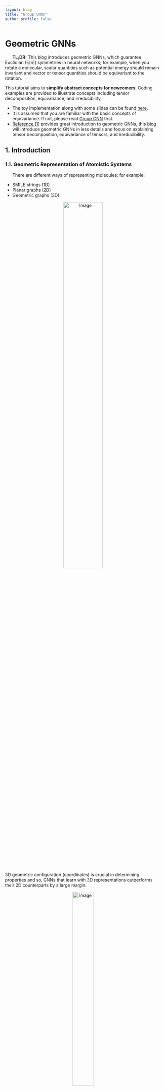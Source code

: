 ```yaml
---
layout: blog
title: "Group CNNs"
author_profile: false
---
```


# Geometric GNNs

&nbsp;&nbsp;&nbsp;&nbsp;&nbsp; **TL;DR:** This blog introduces geometric GNNs, which guarantee Euclidian (E(n)) symmetries in neural networks; for example, when you rotate a molecular, scalar quantities such as potential energy should remain invariant and vector or tensor quantities should be equivariant to the rotation.

This tutorial aims to **simplify abstract concepts for newcomers**. Coding examples are provided to illustrate concepts including tensor decomposition, equivariance, and irreducibility. 

- The toy implementation along with some slides can be found [here](https://github.com/wenhangao21/Tutorials/tree/main/Equivariance).
- It is assumed that you are familiar with the basic concepts of equivariance. If not, please read [Group CNN](https://wenhangao21.github.io/blogs/files/1_gconv/1_gconv/) first.
- [Reference [1]](https://www.chaitjo.com/publication/duval-2023-hitchhikers/) provides great introduction to geometric GNNs, this blog will introduce geometric GNNs in less details and focus on explaining tensor decomposition, equivariance of tensors, and irreducibility.

## 1. Introduction

### 1.1. Geometric Representation of Atomistic Systems

&nbsp;&nbsp;&nbsp;&nbsp;&nbsp; There are different ways of representing molecules; for example:
- SMILE strings (1D)
- Planar graphs (2D)
- Geometric graphs (3D)

<figure style="text-align: center;">
  <img alt="Image" src="https://raw.githubusercontent.com/wenhangao21/wenhangao21.github.io/refs/heads/main/blogs/files/2_geometric_GNNs/representations.png" style="width: 55%; display: block; margin: 0 auto;" />
</figure>

3D geometric configuration (coordinates) is crucial in determining properties and so, GNNs that learn with 3D representations outperforms their 2D counterparts by a large margin.

<figure style="text-align: center;">
  <img alt="Image" src="https://raw.githubusercontent.com/wenhangao21/wenhangao21.github.io/refs/heads/main/blogs/files/2_geometric_GNNs/3d_performance.png" style="width: 40%; display: block; margin: 0 auto;" />
</figure>
  <figcaption style="text-align: center;">GNNs that learn with 3D representations outperforms their 2D counterparts by a large margin. </figcaption>

### 1.2. Graphs and Geometric Graphs

&nbsp;&nbsp;&nbsp;&nbsp;&nbsp; **Graphs** are purely topological objects and **geometric graphs** are a type of graphs where nodes are additionally endowed with <span style="color: red;">geometric information</span>.

<figure style="text-align: center;">
  <img alt="Image" src="https://raw.githubusercontent.com/wenhangao21/wenhangao21.github.io/refs/heads/main/blogs/files/2_geometric_GNNs/geometric_graphs.png" style="width: 55%; display: block; margin: 0 auto;" />
</figure>
  <figcaption style="text-align: center;"> Comparison of graphs and geometric graphs. Figure adopted from [1]. </figcaption>

| Graphs | Geometric Graphs |
|$G = (A,S)$ |$G = (A,S,X,V)$ |
|$A \in \mathbb{R}^{n \times n}:$ Adjacency matrix |$A \in \mathbb{R}^{n \times n}:$ Adjacency matrix |
|$S \in \mathbb{R}^{n \times f}$ : Scalar node features |$S \in \mathbb{R}^{n \times f}$ : Scalar node features |
||$X \in \mathbb{R}^{n \times 3}$ : $xyz$-coordinates |
||$V \in \mathbb{R}^{n \times b \times 3}:$ Geometric features, e.g., velocity|


Here,
- Scalar loosely refers to features without geometric information.
- $n$ is the number of nodes, $f$ and $b$ are the sizes of the scalar and geometric node features, respectively.


### 1.3. Symmetries

We have two types of features: <span style="color: blue;">scalar features</span> and <span style="color: red;">geometric features</span>. We have the following symmetries:

- <span style="color: blue;">Scalar features</span> remain unchanged (invariance).
- <span style="color: red;">Geometric features</span> transform with Euclidean transformations of the system (equivariance).
- Graphs,including geometric graphs, are permutationally equivariant node-wise and invariant graph-wise; it is still the same graph even if the nodes are given in a different order.


<figure style="text-align: center;">
  <img alt="Image" src="https://raw.githubusercontent.com/wenhangao21/wenhangao21.github.io/refs/heads/main/blogs/files/2_geometric_GNNs/symmetries.png" style="width: 75%; display: block; margin: 0 auto;" />
</figure>
  <figcaption style="text-align: center;"> Geometric GNNs should account for all physical symmetries. Figure adopted from [1]. </figcaption>



## 2. Geometric GNNs

### 2.1. GNNs and Geometric Message Passing

&nbsp;&nbsp;&nbsp;&nbsp;&nbsp; Graph Neural Networks (GNNs) are a class of deep learning models designed to operate on graph-structured data by learning node or graph representations through message-passing mechanisms to iteratively update node features to obtain useful hidden representations. In each layer, nodes aggregate information from their neighbors to update their features, allowing GNNs to effectively capture the relational and topological structure of graphs. GNNs are naturally permutation equivariant.

<figure style="text-align: center;">
  <img alt="Image" src="https://raw.githubusercontent.com/wenhangao21/wenhangao21.github.io/refs/heads/main/blogs/files/2_geometric_GNNs/GNN.png" style="width: 75%; display: block; margin: 0 auto;" />
</figure>


- Readers who are not familiar with GNNs are refered to [Stanford CS224W: Machine Learning with Graphs](https://www.youtube.com/playlist?list=PLoROMvodv4rPLKxIpqhjhPgdQy7imNkDn).

For geometric message passing, we condition on geometries. Without loss of generality, let $a_{i j}$ contain geometric information for nodes $i,j$, we can have the following message passing schemes:

$$
\mathbf{m}_{i j}=f_1\left(\mathbf{s}_i, \mathbf{s}_j, a_{ij}\right)
$$



To ensure symmetries
- <span style="color: blue;">Scalar features</span> must be updated in an invariant manner.
- <span style="color: red;">Geometric features</span> must be updated in an equivariant manner.

>　For example, let the relative position be the geometries and $f_1$ be an MLP, the messages $\mathbf{m}_{i j}=f_1\left(\mathbf{s}_i, \mathbf{s}_j, x_j-x_i\right)$ are clearly not equivraiant. 


To make it equivariant (invariant) to $E(3)$, there are in general two directions: <span style="color: blue;">Scalarization</span> and <span style="color: red;">Using Steerable Tensor Features</span>. We term them as <span style="color: blue;">invariant GNNs</span> and <span style="color: red;">equivariant GNNs</span> (Tensor Operations). Invariant GNNs constraint the geometric information that can be utilized, while the other constraints the model operations.

## Scalarization GNNs (Invariant GNNs)

### 2.1. Summarization of Scalarization GNNs

&nbsp;&nbsp;&nbsp;&nbsp;&nbsp; Scalarization networks use invariant quantities as geometries that are conditioned. For example:

- Using relative distances (e.g. SchNet [2]):
	- $\mathbf{m} _{i j}=f_1\left(\mathbf{s}_i, \mathbf{s}_j, d _{i j}\right)$, where $d _{i j}=\left\|x_j-x_i\right\|$
	- $1$-hop, body order $2$, $O(nk)$ to compute invariant quantities with $n$ being the total number of nodes and $k$ being the average degree of a node.
	- This is $E(3)$ invariant, but we limit the expressivity of the model as we cannot distinguish different local geometries. 
	- We cannot distinguish two local neighbourhoods apart using the unordered set of distances only.
	
<figure style="text-align: center;">
  <img alt="Image" src="https://raw.githubusercontent.com/wenhangao21/wenhangao21.github.io/refs/heads/main/blogs/files/2_geometric_GNNs/distance.png" style="width: 35%; display: block; margin: 0 auto;" />
</figure>
  <figcaption style="text-align: center;">The set of distances are the same, but the graphs are different. Image adopted from [1]. </figcaption>
  
- Using relative distances and bond angles (e.g. DimeNet [3]):
	- $\mathbf{m}_ {i j}=f_1\left(s_ i, s_j, d_ {i j}, \sum_{k \in \mathcal{N}_j \backslash\{i\}} f_3\left(s_j, s_k, d _{ij}, d _{j k},\measuredangle i j k\right)\right)$
	- $2$-hop, body order $3$, $O(nk^2)$ to compute invariant quantities
	- This is $E(3)$ invariant, but again we limit the expressivity of the model due to similar reasons.
	
- Using relative distances, bond angles, and torsion angles (e.g. SphereNet [4]):
	- $\boldsymbol{m} _ {i j}=f_1\left(s_i, s_j, d _ {i j}, \sum_{k \in \mathcal{N}_j \backslash\{i\}, l \in \mathcal{N}_k \backslash\{i, j\}} f_3\left(s_k, s_l, d _ {k l}, d _ {i j}, d _ {j k}, \measuredangle i j k, \measuredangle j k l, \measuredangle i j k l\right)\right)$
	- $3$-hop, body order $4$, $O(nk^3)$ to compute invariant quantities
	- This is $SE(3)$ invariant and complete, meaning that it can uniquely determine the 3D configuration of the geometric graph up to $SO(3)$ transformations (Not $E(3)$ because reflections changes the sign of torsians, you can make it $E(3)$ by ignoring the sign). 
	
### 2.2. Pros and Cons

In summary, invariant GNNs update latent representations by scalarizing local geometry information. This is efficient, and we can achieve invariance with simple MLP without specific constraints on the operations or activations we can take. 

Pros:
- Simple usage of network architecture and non-linearities on many-body scalars.
- Great performance on some use-cases (e.g. GemNet on OC20).

Cons:
- Scalability of scalar’s pre-computation. The accounting of higher-order tuples is expensive. 
- Making invariant predictions may still require solving equivariant sub-tasks.
- May lack generalization capabilities (equivariant tasks, multi-domain).

  
## 3. Spherical Tensor GNNs (Equivariant GNNs)

### 3.1. Introduction 

&nbsp;&nbsp;&nbsp;&nbsp;&nbsp; In invariant GNNs, invariants are 'fixed' prior to message passing. In equivariant GNNs, vector/tensor quantities remain available. Equivariant GNNs can also build up invariants 'on the go' during message passing. More layers of message passing can lead to more complex invariants being built up. 

- In invariant GNNs, we work with only scalars $f\left(s_1, s_2, \ldots, s_n\right)$.

- In equivariant GNNs, we work with vectors $f\left(s_1, s_2, \ldots s_n, v_1, \ldots, v_m\right)$.

Instantiation "Scalar-vector" GNNs:
- Scalar message:

$$
\mathbf{m}_i:=f_1\left(\mathbf{s}_i,\left\|\mathbf{v} _ {\mathbf{i}}\right\|\right) + \sum _ {j \in \mathcal{N}_i} f_2\left(\mathbf{s}_i, \mathbf{s}_j,\left\|\vec{x} _ {i j}\right\|,\left\|\boldsymbol{v}_j\right\|, \vec{x} _ {i j} \cdot \mathbf{v}_j, \vec{x} _ {i j} \cdot \mathbf{v}_i, \mathbf{v}_i \cdot \mathbf{v}_j\right).
$$

- Vector message:

$$
\begin{aligned}
\overrightarrow{\mathbf{m}}_i:=f_3\left(\mathbf{s}_i,\left\|\mathbf{v} _ {\mathbf{i}}\right\|\right) \odot \mathbf{v}_i & +\sum _ {j \in \mathcal{N}_i} f _ 4\left(\mathbf{s}_i, \mathbf{s}_j,\left\|\vec{x} _ {i j}\right\|,\left\|\boldsymbol{v}_j\right\|, \vec{x} _ {i j} \cdot \mathbf{v}_j, \vec{x} _ {i j} \cdot \mathbf{v}_i, \mathbf{v}_i \cdot \mathbf{v}_j\right) \odot \mathbf{v}_j \\
& +\sum _ {j \in \mathcal{N}_i} f_5\left(\mathbf{s}_i, \mathbf{s}_j,\left\|\vec{x} _ {i j}\right\|,\left\|\boldsymbol{v}_j\right\|, \vec{x} _ {i j} \cdot \mathbf{v}_j, \vec{x} _ {i j} \cdot \mathbf{v}_i, \mathbf{v}_i \cdot \mathbf{v}_j\right) \odot \vec{x} _ {i j}.
\end{aligned}
$$


The **corss-correlation** of $f$ and $g$ is written $f \star g$, denoting the operator with the symbol $\star$. It is defined as the integral of the product of the two functions after one is shifted. As such, it is a particular kind of integral transform:
$$
(k \star f)(x):=\int_{\mathbb{R}^d} k(x'-x)f(x') d x' .
$$
> An equivalent definition is (not commutativity in this case):
$$
(k \star f)(x):=\int_{\mathbb{R}^d} k(x')f(x'+x) d x' .
$$

Note: Neural networks perform the same whether using convolution or correlation because the learned filters enable adaptability. The filters are learned, and if a CNN can learn a task using the convolution operation, it can also learn the same task using the correlation operation (it would learn the rotated version of each filter).  

### 3.2. Translation Equivariance

&nbsp;&nbsp;&nbsp;&nbsp;&nbsp; Convolution and cross-correlation are translation equivariant, so are their discrete counterparts.

<span style="color: gray;">Proof:</span>

1. Translate $f$ by $t$ first, then apply the convolution:

$$
(k \star \mathscr{L}_tf)(x)=\int_{\mathbb{R}^d} k(x'-x)[t^{-1} \odot f(x')] d x' = \int_{\mathbb{R}^d} k(x'-x)f(x'-t) d x'.
$$

2. Apply convolution first, and then translate by $t$:

$$
\begin{aligned}
\mathscr{L}_t(k \star f)(x) &= \mathscr{L}_t \left( \int_{\mathbb{R}^d} k(x' - x) f(x') \, dx' \right) \\
&= \int_{\mathbb{R}^d} k(x' - (x - t)) f(x') \, dx' \\
&= \int_{\mathbb{R}^d} k(x' - x + t) f(x') \, dx' \\
&= \int_{\mathbb{R}^d} k(x' - x) f(x' - t) \, dx'.
\end{aligned}
$$

In the last equality, we just replace $x'$ by $x' - t$. Note that this operation is valid because this substitution is a bijection $\mathbb{R}^d \rightarrow \mathbb{R}^d$, and we integrate over the entire $\mathbb{R}^d$.  

By similar arguments, we can prove translation equivariance for convolution and its discrete versions.  

### 3.3. Intuition on Translation Equivariance

&nbsp;&nbsp;&nbsp;&nbsp;&nbsp; Mathematically, it is easy to prove translation equivariance. However, let's look at the definition of cross-correlation again to gain some intuition about how to achieve equivariance.  

Cross-Correlation:

$$
(k \star f)(x):=\int_{\mathbb{R}^d} k(x'-x)f(x') d x' .
$$

Replace $x'$ by $x'+x$:

$$
(k \star f)(x):=\int_{\mathbb{R}^d} k(x')f(x'+x) d x' .
$$

<span style="color: red;">Intuition: </span> 
- **$f(x' + x)$ represents a translated version of $f(x)$.** We have created many translated versions of $f(x)$ while creating the feature map. If we need to compute the cross-correlation for a transformed $f$, we can just go and look up the relevant outputs because we have already computed them. Equivalently, $k(x' - x)$ represents a translated version of $k(x)$.  
- In CNNs, we translate the kernel across the image to "scan" the image.  

<figure style="text-align: center;">
  <img alt="Convolution" src="https://raw.githubusercontent.com/wenhangao21/wenhangao21.github.io/refs/heads/main/blogs/files/1_gconv/CNNkernel.png" style="width: 40%; display: block; margin: 0 auto;" />
</figure>
  <figcaption style="text-align: center;">Figure 5: CNN scans through the input by translating the convolution kernels; this is equivalent to translating the input. Figure Source: [4].</figcaption>
  
### 3.4. Generalization
 
&nbsp;&nbsp;&nbsp;&nbsp;&nbsp; Let's look at the definition of cross-correlation:

<figure style="text-align: center;">
  <img alt="Convolution" src="https://raw.githubusercontent.com/wenhangao21/wenhangao21.github.io/refs/heads/main/blogs/files/1_gconv/conv_math.png" style="width: 75%; display: block; margin: 0 auto;" />
</figure>

Here, we explicitly think of the cross-correlation in terms of translations. To generalize, if we want to transform $f$ with other groups, the trick is to make the kernel $k$ be represented by a group. Group representations on $k$ are reflected on $f$ as well.  

To generalize to other groups, we should consider the following:

- Make the function defined on the group of interest.  
- Integrate over the group of interest.  
- Make the kernel reflect the actions of the group of interest.  

## 4. Regular Group CNN and $SE(2)$ Equivariance

### 4.1. Definition: $SE(2)$ Lifting Correlation

&nbsp;&nbsp;&nbsp;&nbsp;&nbsp; To make the function defined on the group of interest, we define the **lifting operation**. The lifting correlation of $f$ and $g$ is written as $f \star_{SE(2)} g$, denoting the operator with the symbol $\star_{SE(2)}$. It is defined as the integral of the product of the two functions after one is shifted and rotated. As such, it is a particular kind of integral transform:  
<!-- 
$$
(k \star_{SE(2)} f)(x, \theta):=\int_{\mathbb{R}^2} k\Big(\mathbf{R}^{-1}_{\theta}(x'-x)\Big)f(x') d x'  = \int_{\mathbb{R}^2} [\mathscr{L}_{g=(x, \theta)}k(x')]f(x') d x' = \left\langle \mathscr{L}_{g=(x, \theta)}k, f \right\rangle_{\mathbb{L}_2\left(\mathbb{R}^2\right)} .
$$
-->
<figure style="text-align: center;">
  <img alt="Lifting" src="https://raw.githubusercontent.com/wenhangao21/wenhangao21.github.io/refs/heads/main/blogs/files/1_gconv/gconv_math.png" style="width: 75%; display: block; margin: 0 auto;" />
</figure>

Lifting correlation raises the feature map to a higher dimension that represents rotation. Now, planar rotation becomes a planar rotation in the $xy$-axes and a periodic shift (translation) in the $\theta$-axis.  

<figure style="text-align: center;">
  <img alt="Lifting" src="https://raw.githubusercontent.com/wenhangao21/wenhangao21.github.io/refs/heads/main/blogs/files/1_gconv/lifting.png" style="width: 65%; display: block; margin: 0 auto;" />
</figure>
  <figcaption style="text-align: center;">Figure 6: Lifting operation convolves the input with rotated copies of the kernel to reflect the SE(2) group. An additional dimension is included to reflect the rotation angles.</figcaption>
  

### 4.2. Demonstration: Lifting Correlation with the $p_4$ Rotation Group

&nbsp;&nbsp;&nbsp;&nbsp;&nbsp; The $p_4$ group can be described as a semi-direct product:

$$
p_4=C_4 \ltimes \mathbb{Z}^2,
$$

where:
- $C_4$ : The cyclic group of order 4 representing the rotational symmetries.
- $\mathbb{Z}^2$ : The group of translations in the plane (not $\mathbb{R}^2$ because images are discrete).


The lifting operation will simply convolve the input with the kernels rotated by $0^\circ$, $90^\circ$, $180^\circ$, and $270^\circ$, respectively. The result contains $4$ feature maps that correspond to these angles.

```python
def lift_correlation(image, kernel):
    """
    Apply lifting correlation/convolution on an image.

    Parameters:
    - image (numpy.ndarray): The input image as a 2D array, size (s,s)
    - conv_kernel (numpy.ndarray): The convolution kernel as a 2D array.

    Returns:
    - numpy.ndarray: Resulting feature maps after lifting correlation, size (|G|,s,s)
    """
    results = []
    for i in range(4):  # apply rotations to the kernel and convolve with the input
        rotated_kernel = np.rot90(conv_kernel, i)
        result = convolve2d(image, rotated_kernel, mode='same', boundary='symm')
        results.append(result)
    return np.array(results)
```

The resulting feature maps in the group space are equivariant (rotation in the input $\mapsto$ planar rotation + periodic shift in the output features).

<figure style="text-align: center;">
  <img alt="Lifting" src="https://raw.githubusercontent.com/wenhangao21/wenhangao21.github.io/refs/heads/main/blogs/files/1_gconv/lifted_features.png" style="width: 80%; display: block; margin: 0 auto;" />
</figure>
  <figcaption style="text-align: center;">Figure 6: Lifting correlation includes an additional dimension to reflect the rotation angles. Now, a rotation in the input will results in a planar rotation in the spatial dimensions and a periodic shift (translation) in the angular dimension (this specifies the equivariance of the lifting correlation). </figcaption>

### 4.3. Definition: $SE(2)$ Group Cross Correlations

&nbsp;&nbsp;&nbsp;&nbsp;&nbsp; Now, the function is already defined on the group of interest after lifting. We still need to convolve over the group of interest and make the kernel reflect the actions of the group of interest.  

The group correlation of $f$ and $g$ is written as $f \star_{SE(2)} g$, denoting the operator with the symbol $\star_{SE(2)}$. It is defined as the integral of the product of the two functions after one is shifted and rotated:  

<figure style="text-align: center;">
  <img alt="Cross Correlation" src="https://raw.githubusercontent.com/wenhangao21/wenhangao21.github.io/refs/heads/main/blogs/files/1_gconv/gconv_math2.png" style="width: 75%; display: block; margin: 0 auto;" />
</figure>

Although the examples are given for the group $\mathrm{SE}(2)$, the idea can generalize to other affine groups (semi-direct product groups).  

If we look carefully at how rotational equivariance is achieved, we find that it basically adds a rotation dimension represented by an axis $\theta$. Thus, the rotational equivariance problem now becomes a translation equivariance problem, which can be solved easily by convolution/cross-correlation.  

$$\text { translational weight sharing } \Longleftrightarrow \quad \text { translation group equivariance }$$

$$\text { affine weight sharing } \Longleftrightarrow \quad \text { affine group equivariance }$$

Note: Translations and $H$-transformations form so-called affine groups: $\operatorname{Aff}(H) := \left(\mathbb{R}^d, +\right) \rtimes H.$  

### 4.4. Demonstration: Cross Correlation with the $p_4$ Rotation Group
&nbsp;&nbsp;&nbsp;&nbsp;&nbsp; Now, we have to reflect the differences in formulation between the lifting correlation and cross-correlation in the code as well.  

```python
def p4_group_convolution(features, kernel):
    """
    Perform P4 group convolution on a set of feature maps on P4 group.

    Parameters:
    - features (numpy.ndarray): A 3D array of feature maps with shape (|G|, s, s).
    - kernel (numpy.ndarray): A 2D array representing the convolution kernel.

    Returns:
    - numpy.ndarray: feature maps after the P4 group convolution with shape (|G|, s, s).
    """
    output = np.zeros_like(features)
    # Perform convolution for each feature map, convolve over both planar and angular axes
    for i in range(features.shape[0]):
        feature_map = features[i]
        result = np.zeros_like(feature_map)
        # SE(2) group on the kernels
        for j in range(4):
            rotated_kernel = np.rot90(kernel, j)  
            result += convolve2d(feature_map, rotated_kernel, mode='same', boundary='symm')
        output[i] = result
    return output
```

Similar to above, you can check that the resulting feature maps in the group space are equivariant (rotation in the input $\mapsto$ planar rotation + periodic shift in the output features).  

In actual implementation, the group dimension can be added to the channel dimension:  

<figure style="text-align: center;">
  <img alt="Invariance and Equivariance" src="https://raw.githubusercontent.com/wenhangao21/wenhangao21.github.io/refs/heads/main/blogs/files/1_gconv/group_conv_channel_implementation.png" style="width: 85%; display: block; margin: 0 auto;" />
</figure>
  <figcaption style="text-align: center;">Figure 7: Actual Implementation of Group CNNs: The group dimension is added to the channel dimension. </figcaption>
  
### 4.5. Overall Group CNN Pipeline
&nbsp;&nbsp;&nbsp;&nbsp;&nbsp; Overall, Group CNNs have the following structures:

1. **Lifting Layer (Generate group equivariant feature maps):**  
   - 2D input $\Rightarrow$ 3D feature maps with the third dimension representing rotation.  

2. **Group Conv Layers (Convolve over the group space):**  
   - 3D feature maps $\Rightarrow$ 3D feature maps.  

3. **Projection Layer (Collapse the group dimension):**  
   - **Invariance:** 3D feature map $\Rightarrow$ 2D feature map by (e.g., max/avg) pooling over the $\theta$ dimension. Now, it is invariant in the $\theta$ dimension.  
   - **Equivariance:** The resulting 2D feature map is rotation equivariant with respect to the input.  

<figure style="text-align: center;">
  <img alt="Invariance and Equivariance" src="https://raw.githubusercontent.com/wenhangao21/wenhangao21.github.io/refs/heads/main/blogs/files/1_gconv/GCNN.png" style="width: 85%; display: block; margin: 0 auto;" />
</figure>
  <figcaption style="text-align: center;">Figure 8: Overall Structure of Group CNNs: Group Lifting Layer $\Rightarrow$ Group Convolution Layers $\Rightarrow$ Group Projection Layer. Figure Source: [5]. </figcaption>

## 5. High-level Ideas on $SE(2)$ Steerable CNNs

### 5.1 From Group CNNs to Steerable CNNs
&nbsp;&nbsp;&nbsp;&nbsp;&nbsp; Group CNNs typically work with discrete groups of transformations, such as the $p_4$ group we have considered. However, many groups, including the rotation group, are continuous. You may perform very fine-grained discretization to capture the continuous nature of such groups, but the computational hurdle is intractable, and even so, discretizations still lose some of the continuity inherent in the group structure.  

In a single sentence, steerable CNNs **interpolate** discrete (in terms of the rotation dimension) feature maps from group CNNs using Fourier/trigonometric interpolations.  

- After the lifting layer, we have an extra dimension $\theta$ for the rotation angles. If we look at a specific pixel location, we can view all the feature values at this location as a periodic function $f: \theta \in [0, 2\pi) \mapsto \mathbb{R}$.  

<figure style="text-align: center;">
  <img alt="Cross Correlation" src="https://raw.githubusercontent.com/wenhangao21/wenhangao21.github.io/refs/heads/main/blogs/files/1_gconv/fiber.png" style="width: 45%; display: block; margin: 0 auto;" />
</figure>

- How do we get continuous functions from discrete values? The answer is interpolation. As this function is periodic and defined on $[0, 2\pi)$, it is very natural to represent this function as a Fourier series. We can get the Fourier coefficients from discrete points, e.g., $0^\circ$, $90^\circ$, $180^\circ$, and $270^\circ$, by performing a discrete Fourier transform.  

- Now, a periodic shift (translation) is a phase shift on these coefficients (Fourier shift theorem), and convolution is a point-wise multiplication with the coefficients.  

- A little caveat: this is an approximation to equivariance if the degrees of rotation are not one of those discrete points.  

For details, the readers are refered to [2]. 


## References

[1] A Hitchhiker's Guide to Geometric GNNs for 3D Atomic Systems, Duvel et al

[2] SchNet: A Continuous-filter Convolutional Neural Network for Modeling Quantum Interactions, Kristof T. Schütt et al.

[3] Directional Message Passing for Molecular Graphs, Johannes Gasteiger et al.

[4] Spherical Message Passing for 3D Graph Networks, Yi Liu et al.


## Other Useful Resources for Starters

### Lecture Recordings
1. [First Italian School on Geometric Deep Learning](https://www.youtube.com/playlist?list=PLn2-dEmQeTfRQXLKf9Fmlk3HmReGg3YZZ) (Very nice mathematical prerequisites)
2. [Group Equivariant Deep Learning (UvA - 2022)](https://www.youtube.com/playlist?list=PL8FnQMH2k7jzPrxqdYufoiYVHim8PyZWd)

